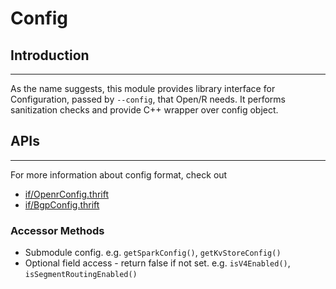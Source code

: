 # Config

## Introduction

---

As the name suggests, this module provides library interface for Configuration,
passed by `--config`, that Open/R needs. It performs sanitization checks and
provide C++ wrapper over config object.

## APIs

---

For more information about config format, check out

- [if/OpenrConfig.thrift](https://github.com/facebook/openr/blob/master/openr/if/OpenrConfig.thrift)
- [if/BgpConfig.thrift](https://github.com/facebook/openr/blob/master/openr/if/BgpConfig.thrift)

### Accessor Methods

- Submodule config. e.g. `getSparkConfig()`, `getKvStoreConfig()`
- Optional field access - return false if not set. e.g. `isV4Enabled()`,
  `isSegmentRoutingEnabled()`
